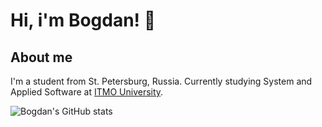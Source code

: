 # Hi, i'm Bogdan! 👋



## About me

I'm a student from St. Petersburg, Russia.
Currently studying System and Applied Software at [ITMO University](https://itmo.ru/).

![Bogdan's GitHub stats](https://github-readme-stats.vercel.app/api?username=BZ6&show_icons=true&theme=radical)

